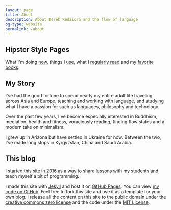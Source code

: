 ```yaml
---
layout: page
title: About
description: About Derek Kedziora and the flow of language
og-type: website
permalink: /about
---
```


## Hipster Style Pages

What I'm doing [now][0], things I [use][1], what I [regularly read][2] and  my [favorite books][3].

## My Story

I've had the good fortune to spend nearly my entire adult life traveling across Asia and Europe, teaching and working with language, and studying what I have a passion for such as languages, philosophy and technology.

Over the past few years, I've become especially interested in Buddhism, mediation, health and fitness, voraciously reading, finding flow states and a modern take on minimalism.  

I grew up in Arizona but have settled in Ukraine for now. Between the two, I've made long stops in Kyrgyzstan, China and Saudi Arabia.

## This blog

I started this site in 2016 as a way to share lessons with my students and teach myself a bit of programming.

I made this site with [Jekyll][4] and host it on [GitHub Pages][5]. You can view [my code on GitHub][6]. Feel free to fork this site and use it as a template for your own blog. I release all the content on this site to the public domain under the [creative commons zero license][7] and the code under the [MIT License][8].


[0]: /now
[1]: /use
[2]: /daily-reading
[3]: /books
[4]: http://jekyllrb.com
[5]: https://pages.github.com
[6]: https://github.com/derekkedziora/derekkedziora.github.io
[7]: https://creativecommons.org/publicdomain/zero/1.0/
[8]: https://github.com/derekkedziora/derekkedziora.github.io/blob/master/LICENSE.md
